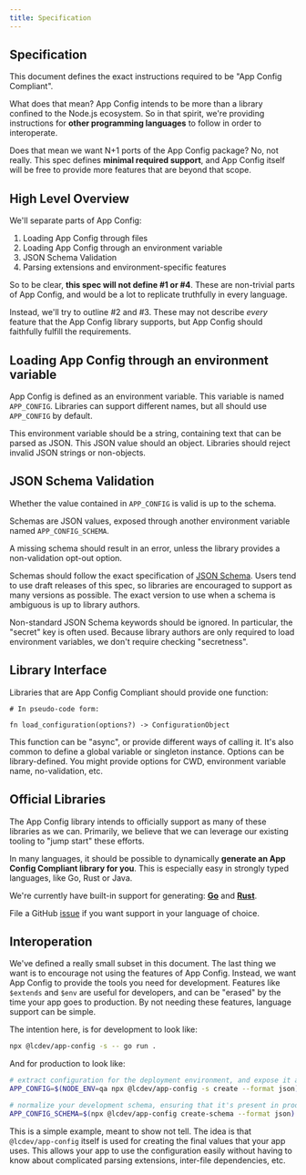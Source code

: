 ```yaml
---
title: Specification
---
```


## Specification

This document defines the exact instructions required to be "App Config Compliant".

What does that mean? App Config intends to be more than a library confined to the Node.js ecosystem.
So in that spirit, we're providing instructions for **other programming languages** to follow in order to interoperate.

Does that mean we want N+1 ports of the App Config package? No, not really.
This spec defines **minimal required support**, and App Config itself will be free to provide more features that are beyond that scope.

## High Level Overview

We'll separate parts of App Config:

1. Loading App Config through files
2. Loading App Config through an environment variable
3. JSON Schema Validation
4. Parsing extensions and environment-specific features

So to be clear, **this spec will not define #1 or #4**. These are non-trivial
parts of App Config, and would be a lot to replicate truthfully in every language.

Instead, we'll try to outline #2 and #3. These may not describe _every_ feature
that the App Config library supports, but App Config should faithfully fulfill the requirements.

## Loading App Config through an environment variable

App Config is defined as an environment variable. This variable is named `APP_CONFIG`.
Libraries can support different names, but all should use `APP_CONFIG` by default.

This environment variable should be a string, containing text that can be parsed as JSON.
This JSON value should an object. Libraries should reject invalid JSON strings or non-objects.

## JSON Schema Validation

Whether the value contained in `APP_CONFIG` is valid is up to the schema.

Schemas are JSON values, exposed through another environment variable named `APP_CONFIG_SCHEMA`.

A missing schema should result in an error, unless the library provides a non-validation opt-out option.

Schemas should follow the exact specification of [JSON Schema](https://json-schema.org/specification.html).
Users tend to use draft releases of this spec, so libraries are encouraged to support as many versions as possible.
The exact version to use when a schema is ambiguous is up to library authors.

Non-standard JSON Schema keywords should be ignored. In particular, the "secret" key is often used.
Because library authors are only required to load environment variables, we don't require checking "secretness".

## Library Interface

Libraries that are App Config Compliant should provide one function:

```
# In pseudo-code form:

fn load_configuration(options?) -> ConfigurationObject
```

This function can be "async", or provide different ways of calling it.
It's also common to define a global variable or singleton instance.
Options can be library-defined. You might provide options for CWD, environment variable name, no-validation, etc.

## Official Libraries

The App Config library intends to officially support as many of these libraries as we can.
Primarily, we believe that we can leverage our existing tooling to "jump start" these efforts.

In many languages, it should be possible to dynamically **generate an App Config Compliant library for you**.
This is especially easy in strongly typed languages, like Go, Rust or Java.

We're currently have built-in support for generating: **[Go](./golang.md)** and **[Rust](./rust.md)**.

File a GitHub [issue](https://github.com/launchcodedev/app-config/issues/new) if you want support in your language of choice.

## Interoperation

We've defined a really small subset in this document. The last thing we want
is to encourage not using the features of App Config. Instead, we want App Config
to provide the tools you need for development. Features like `$extends` and `$env`
are useful for developers, and can be "erased" by the time your app goes to production.
By not needing these features, language support can be simple.

The intention here, is for development to look like:

```sh
npx @lcdev/app-config -s -- go run .
```

And for production to look like:

```sh
# extract configuration for the deployment environment, and expose it as an environment variable
APP_CONFIG=$(NODE_ENV=qa npx @lcdev/app-config -s create --format json)

# normalize your development schema, ensuring that it's present in production
APP_CONFIG_SCHEMA=$(npx @lcdev/app-config create-schema --format json)
```

This is a simple example, meant to show not tell. The idea is that `@lcdev/app-config`
itself is used for creating the final values that your app uses. This allows your app
to use the configuration easily without having to know about complicated parsing
extensions, inter-file dependencies, etc.
